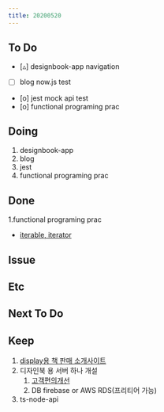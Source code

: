 ```yaml
---
title: 20200520
---
```


## To Do

- [▵] designbook-app navigation
- [ ] blog now.js test
- [o] jest mock api test
- [o] functional programing prac

## Doing

1. designbook-app
2. blog
3. jest
4. functional programing prac

## Done

1.functional programing prac

- [iterable, iterator](https://www.notion.so/iterable-iterator-cc5d33acf6354aa39e64ced37ae7f771)

## Issue

## Etc

## Next To Do

## Keep

1. [display용 책 판매 소개사이트](https://www.notion.so/664d830ecbd64cfd92ec8d22efa725fa)
2. 디자인북 용 서버 하나 개설
   1. [ 고객편의개선 ](https://www.notion.so/ec91e42cfe2a40da8c1f01f5d3c83c4a)
   2. DB firebase or AWS RDS(프리티어 가능)
3. ts-node-api
